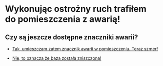 # Wykonując ostrożny ruch trafiłem do pomieszczenia z awarią!

## Czy są jeszcze dostępne znaczniki awarii?

- [Tak, umieszczam zatem znacznik awarii w pomieszczeniu. Teraz szmer!](../../ostrozny-ruch-szmer/ostrozny-ruch-szmer.md)

- [Nie, to oznacza że baza została zniszczona!](../../../../../koniec-gry/baza-zniszczona/baza-zniszczona.md)